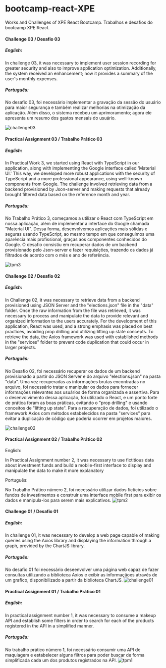 # bootcamp-react-XPE
 Works and Challenges of XPE React Bootcamp.
 Trabalhos e desafios do bootcamp XPE React.

#### Challenge 03 / Desafio 03

##### English:

In challenge 03, it was necessary to implement user session recording for greater security and also to improve application optimization. Additionally, the system received an enhancement; now it provides a summary of the user's monthly expenses.

##### Português:

No desafio 03, foi necessário implementar a gravação da sessão do usuário para maior segurança e também realizar melhorias na otimização da aplicação. Além disso, o sistema recebeu um aprimoramento; agora ele apresenta um resumo dos gastos mensais do usuário.

 ![challenge03](https://github.com/LeonardoPaiv/botcamp-react/blob/main/imagens/desafio03.png?raw=true)

#### Practical Assignment 03 / Trabalho Prático 03

##### English:

In Practical Work 3, we started using React with TypeScript in our application, along with implementing the Google interface called 'Material UI.' This way, we developed more robust applications with the security of TypeScript and a more professional appearance, using well-known components from Google. The challenge involved retrieving data from a backend provisioned by Json-server and making requests that already brought filtered data based on the reference month and year.

##### Português:

No Trabalho Prático 3, começamos a utilizar o React com TypeScript em nossa aplicação, além de implementar a interface do Google chamada "Material UI". Dessa forma, desenvolvemos aplicações mais sólidas e seguras usando TypeScript, ao mesmo tempo em que conseguimos uma aparência mais profissional, graças aos componentes conhecidos do Google. O desafio consistiu em recuperar dados de um backend provisionado pelo Json-server e fazer requisições, trazendo os dados já filtrados de acordo com o mês e ano de referência.

![tpm3](https://github.com/LeonardoPaiv/botcamp-react/blob/main/imagens/tpm3.png?raw=true)

#### Challenge 02 / Desafio 02

##### English:

 In Challenge 02, it was necessary to retrieve data from a backend provisioned using JSON Server and the "elections.json" file in the "data" folder. Once the raw information from the file was retrieved, it was necessary to process and manipulate the data to provide relevant and organized information to the users accurately. For the development of this application, React was used, and a strong emphasis was placed on best practices, avoiding prop drilling and utilizing lifting up state concepts. To retrieve the data, the Axios framework was used with established methods in the "services" folder to prevent code duplication that could occur in larger projects.

##### Português:

 No Desafio 02, foi necessário recuperar os dados de um backend provisionado a partir do JSON Server e do arquivo "elections.json" na pasta "data". Uma vez recuperadas as informações brutas encontradas no arquivo, foi necessário tratar e manipular os dados para fornecer informações relevantes aos usuários de forma organizada e assertiva. Para o desenvolvimento dessa aplicação, foi utilizado o React, e um ponto forte de prática foram as boas práticas, evitando o "prop drilling" e usando conceitos de "lifting up state". Para a recuperação de dados, foi utilizado o framework Axios com métodos estabelecidos na pasta "services" para evitar a duplicação de código que poderia ocorrer em projetos maiores.

 ![challenge02](https://github.com/LeonardoPaiv/botcamp-react/blob/main/imagens/desafio02.png?raw=true)

#### Practical Assignment 02 / Trabalho Prático 02

English:

In Practical Assignment number 2, it was necessary to use fictitious data about investment funds and build a mobile-first interface to display and manipulate the data to make it more explanatory

Português:

No Trabalho Prático número 2, foi necessário utilizar dados fictícios sobre fundos de investimentos e construir uma interface mobile first para exibir os dados e manipula-los para serem mais explicativos.
![tpm2](https://github.com/LeonardoPaiv/botcamp-react/blob/main/imagens/tp2.png?raw=true)

#### Challenge 01 / Desafio 01

##### English:

In challenge 01, it was necessary to develop a web page capable of making queries using the Axios library and displaying the information through a graph, provided by the ChartJS library.

##### Português:

No desafio 01 foi necessário deseenvolver uma página web capaz de fazer consultas utilizando a biblioteca Axios e exibir as informaçãoes através de um grafico, disponibilizado a partir da biblioteca ChartJS.
![challenge01](https://github.com/LeonardoPaiv/botcamp-react/blob/main/imagens/desafio01.png?raw=true)

#### Practical Assignment 01 / Trabalho Prático 01

##### English:

In practical assignment number 1, it was necessary to consume a makeup API and establish some filters in order to search for each of the products registered in the API in a simplified manner.

##### Português:

No trabalho prático número 1, foi necessário consumir uma API de maquiagem e estabelecer alguns filtros para poder buscar de forma simplificada cada um dos produtos registrados na API.
![tpm1](https://github.com/LeonardoPaiv/botcamp-react/blob/main/imagens/tp01.png?raw=true)
